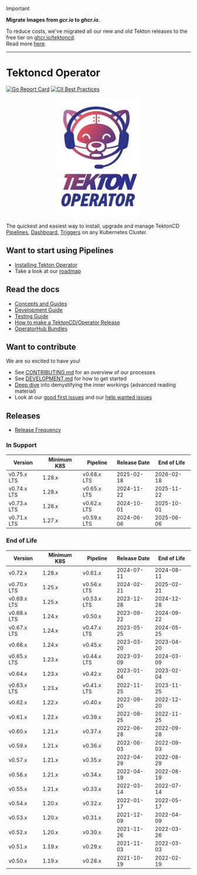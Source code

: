 > [!IMPORTANT]
> **Migrate Images from *gcr.io* to *ghcr.io*.**
>
> To reduce costs, we've migrated all our new and old Tekton releases to the free tier on [ghcr.io/tektoncd](https://github.com/orgs/tektoncd/packages?repo_name=operator). <br />
> Read more [here](https://tekton.dev/blog/2025/04/03/migration-to-github-container-registry/).

---

# Tektoncd Operator

[![Go Report Card](https://goreportcard.com/badge/tektoncd/operator)](https://goreportcard.com/report/tektoncd/operator)
[![CII Best Practices](https://bestpractices.coreinfrastructure.org/projects/6548/badge)](https://bestpractices.coreinfrastructure.org/projects/6548)

<p align="center">
<img width="250" height="325"  src="tekton-operator.png" alt="Operator Icon" title="Operator Icon"></img>
</p>

The quickest and easiest way to install, upgrade and manage TektonCD [Pipelines](https://github.com/tektoncd/pipeline),
[Dashboard](https://github.com/tektoncd/dashboard), [Triggers](https://github.com/tektoncd/triggers)
on any Kubernetes Cluster.

## Want to start using Pipelines

- [Installing Tekton Operator](docs/install.md)
- Take a look at our [roadmap](ROADMAP.md)

## Read the docs

- [Concepts and Guides](docs/README.md)
- [Development Guide](DEVELOPMENT.md)
- [Testing Guide](test/README.md)
- [How to make a TektonCD/Operator Release](tekton/README.md)
- [OperatorHub Bundles](operatorhub/README.md)

## Want to contribute

We are so excited to have you!

- See [CONTRIBUTING.md](CONTRIBUTING.md) for an overview of our processes
- See [DEVELOPMENT.md](DEVELOPMENT.md) for how to get started
- [Deep dive](./docs/developers/README.md) into demystifying the inner workings
  (advanced reading material)
- Look at our
  [good first issues](https://github.com/tektoncd/operator/issues?q=is%3Aissue+is%3Aopen+label%3A%22good+first+issue%22)
  and our
  [help wanted issues](https://github.com/tektoncd/operator/issues?q=is%3Aissue+is%3Aopen+label%3A%22help+wanted%22)

## Releases
- [Release Frequency](releases.md)

### In Support

| Version     | Minimum K8S | Pipeline    | Release Date | End of Life |
|-------------|-------------|-------------|--------------|-------------|
| v0.75.x LTS | 1.28.x      | v0.68.x LTS | 2025-02-18   | 2026-02-18  |
| v0.74.x LTS | 1.28.x      | v0.65.x LTS | 2024-11-22   | 2025-11-22  |
| v0.73.x LTS | 1.28.x      | v0.62.x LTS | 2024-10-01   | 2025-10-01  |
| v0.71.x LTS | 1.27.x      | v0.59.x LTS | 2024-06-06   | 2025-06-06  |

### End of Life

| Version     | Minimum K8S | Pipeline    | Release Date | End of Life |
|-------------|-------------|-------------|--------------|-------------|
| v0.72.x     | 1.28.x      | v0.61.x     | 2024-07-11   | 2024-08-11  |
| v0.70.x LTS | 1.25.x      | v0.56.x LTS | 2024-02-21   | 2025-02-21  |
| v0.69.x LTS | 1.25.x      | v0.53.x LTS | 2023-12-28   | 2024-12-28  |
| v0.68.x LTS | 1.24.x      | v0.50.x     | 2023-09-22   | 2024-09-22  |
| v0.67.x LTS | 1.24.x      | v0.47.x LTS | 2023-05-25   | 2024-05-25  |
| v0.66.x     | 1.24.x      | v0.45.x     | 2023-03-20   | 2023-04-20  |
| v0.65.x LTS | 1.23.x      | v0.44.x LTS | 2023-03-09   | 2024-03-09  |
| v0.64.x     | 1.23.x      | v0.42.x     | 2023-01-04   | 2023-02-04  |
| v0.63.x LTS | 1.23.x      | v0.41.x LTS | 2022-11-25   | 2023-11-25  |
| v0.62.x     | 1.22.x      | v0.40.x     | 2022-09-20   | 2022-12-20  |
| v0.61.x     | 1.22.x      | v0.39.x     | 2022-08-25   | 2022-11-25  |
| v0.60.x     | 1.21.x      | v0.37.x     | 2022-06-28   | 2022-09-28  |
| v0.59.x     | 1.21.x      | v0.36.x     | 2022-06-03   | 2022-09-03  |
| v0.57.x     | 1.21.x      | v0.35.x     | 2022-04-29   | 2022-08-29  |
| v0.56.x     | 1.21.x      | v0.34.x     | 2022-04-19   | 2022-08-19  |
| v0.55.x     | 1.21.x      | v0.33.x     | 2022-03-14   | 2022-07-14  |
| v0.54.x     | 1.20.x      | v0.32.x     | 2022-01-17   | 2022-05-17  |
| v0.53.x     | 1.20.x      | v0.31.x     | 2021-12-09   | 2022-04-09  |
| v0.52.x     | 1.20.x      | v0.30.x     | 2021-11-26   | 2022-03-26  |
| v0.51.x     | 1.19.x      | v0.29.x     | 2021-11-03   | 2022-03-03  |
| v0.50.x     | 1.19.x      | v0.28.x     | 2021-10-19   | 2022-02-19  |
